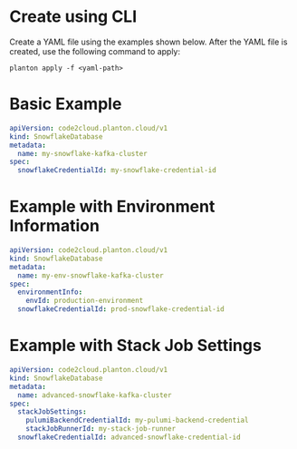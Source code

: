 # Create using CLI

Create a YAML file using the examples shown below. After the YAML file is created, use the following command to apply:

```shell
planton apply -f <yaml-path>
```

# Basic Example

```yaml
apiVersion: code2cloud.planton.cloud/v1
kind: SnowflakeDatabase
metadata:
  name: my-snowflake-kafka-cluster
spec:
  snowflakeCredentialId: my-snowflake-credential-id
```

# Example with Environment Information

```yaml
apiVersion: code2cloud.planton.cloud/v1
kind: SnowflakeDatabase
metadata:
  name: my-env-snowflake-kafka-cluster
spec:
  environmentInfo:
    envId: production-environment
  snowflakeCredentialId: prod-snowflake-credential-id
```

# Example with Stack Job Settings

```yaml
apiVersion: code2cloud.planton.cloud/v1
kind: SnowflakeDatabase
metadata:
  name: advanced-snowflake-kafka-cluster
spec:
  stackJobSettings:
    pulumiBackendCredentialId: my-pulumi-backend-credential
    stackJobRunnerId: my-stack-job-runner
  snowflakeCredentialId: advanced-snowflake-credential-id
```
